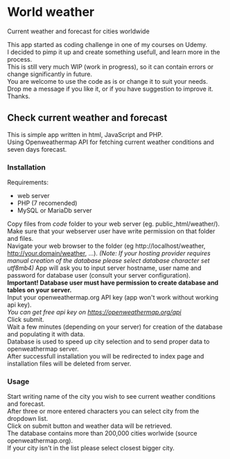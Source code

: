 # World weather
  Current weather and forecast for cities worldwide  

  This app started as coding challenge in one of my courses on Udemy.  
  I decided to pimp it up and create something usefull, and learn more in the process.  
  This is still very much WIP (work in progress), so it can contain errors or change significantly in future.  
  You are welcome to use the code as is or change it to suit your needs.  
  Drop me a message if you like it, or if you have suggestion to improve it.  
  Thanks.

## Check current weather and forecast

This is simple app written in html, JavaScript and PHP.  
Using Openweathermap API for fetching current weather conditions and seven days forecast.

### Installation

Requirements: 
+ web server 
+ PHP (7 recomended)
+ MySQL or MariaDb server

Copy files from *code* folder to your web server (eg. public_html/weather/).   
Make sure that your webserver user have write permission on that folder and files.  
Navigate your web browser to the folder (eg http://localhost/weather, http://your.domain/weather, ...).
*(Note: If your hosting provider requires manual creation of the database please select database character set utf8mb4)*
App will ask you to input server hostname, user name and password for database user (consult your server configuration).  
__Important! Database user must have permission to create database and tables on your server.__  
Input your openweathermap.org API key (app won't work without working api key).  
*You can get free api key on https://openweathermap.org/api*  
Click submit.  
Wait a few minutes (depending on your server) for creation of the database and populating it with data.  
Database is used to speed up city selection and to send proper data to openweathermap server.  
After successfull installation you will be redirected to index page and installation files will be deleted from server.

### Usage
Start writing name of the city you wish to see current weather conditions and forecast.  
After three or more entered characters you can select city from the dropdown list.  
Click on submit button and weather data will be retrieved.  
The database contains more than 200,000 cities worlwide (source openweathermap.org).  
If your city isn't in the list please select closest bigger city.
